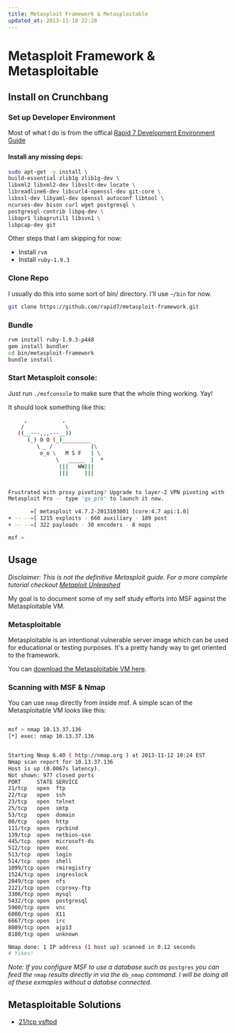 ```yaml
---
title: Metasploit Framework & Metasploitable
updated_at: 2013-11-18 22:28
---
```


# Metasploit Framework & Metasploitable

## Install on Crunchbang

### Set up Developer Environment

Most of what I do is from the offical [Rapid 7 Development Environment
Guide](https://github.com/rapid7/metasploit-framework/wiki/Setting-Up-a-Metasploit-Development-Environment)

#### Install any missing deps:

```bash
sudo apt-get -y install \
build-essential zlib1g zlib1g-dev \
libxml2 libxml2-dev libxslt-dev locate \
libreadline6-dev libcurl4-openssl-dev git-core \
libssl-dev libyaml-dev openssl autoconf libtool \
ncurses-dev bison curl wget postgresql \
postgresql-contrib libpq-dev \
libapr1 libaprutil1 libsvn1 \
libpcap-dev git
```

Other steps that I am skipping for now:

* Install `rvm`
* Install `ruby-1.9.3`

### Clone Repo

I usually do this into some sort of bin/ directory. I'll use `~/bin` for now.

```bash
git clone https://github.com/rapid7/metasploit-framework.git
```

### Bundle 

```bash
rvm install ruby-1.9.3-p448
gem install bundler
cd bin/metasploit-framework
bundle install
```

### Start Metasploit console:

Just run `./msfconsole` to make sure that the whole thing working. Yay!

It should look something like this: 

```bash
     ,           ,
    /             \
   ((__---,,,---__))
      (_) O O (_)_________
         \ _ /            |\
          o_o \   M S F   | \
               \   _____  |  *
                |||   WW|||
                |||     |||


Frustrated with proxy pivoting? Upgrade to layer-2 VPN pivoting with
Metasploit Pro -- type 'go_pro' to launch it now.

       =[ metasploit v4.7.2-2013103001 [core:4.7 api:1.0]
+ -- --=[ 1215 exploits - 660 auxiliary - 189 post
+ -- --=[ 322 payloads - 30 encoders - 8 nops

msf >
```

## Usage

_Disclaimer: This is not the definitive Metasploit guide. For a more complete tutorial checkout [Metaploit Unleashed](http://www.offensive-security.com/metasploit-unleashed/Main_Page)_

My goal is to document some of my self study efforts into MSF against the Metasploitable VM.

### Metasploitable 

Metasploitable is an intentional vulnerable server image which can be used for educational or testing purposes. It's a pretty handy way to get oriented to the framework.

You can [download the Metasploitable VM here](http://www.offensive-security.com/metasploit-unleashed/Metasploitable).

### Scanning with MSF & Nmap

You can use `nmap` directly from inside msf. A simple scan of the Metasploitable VM looks like this:

```bash

msf > nmap 10.13.37.136
[*] exec: nmap 10.13.37.136


Starting Nmap 6.40 ( http://nmap.org ) at 2013-11-12 10:24 EST
Nmap scan report for 10.13.37.136
Host is up (0.0067s latency).
Not shown: 977 closed ports
PORT     STATE SERVICE
21/tcp   open  ftp
22/tcp   open  ssh
23/tcp   open  telnet
25/tcp   open  smtp
53/tcp   open  domain
80/tcp   open  http
111/tcp  open  rpcbind
139/tcp  open  netbios-ssn
445/tcp  open  microsoft-ds
512/tcp  open  exec
513/tcp  open  login
514/tcp  open  shell
1099/tcp open  rmiregistry
1524/tcp open  ingreslock
2049/tcp open  nfs
2121/tcp open  ccproxy-ftp
3306/tcp open  mysql
5432/tcp open  postgresql
5900/tcp open  vnc
6000/tcp open  X11
6667/tcp open  irc
8009/tcp open  ajp13
8180/tcp open  unknown

Nmap done: 1 IP address (1 host up) scanned in 0.12 seconds
# Yikes!
```

_Note: If you configure MSF to use a database such as_ `postgres` _you can
feed the_ `nmap` _results directly in via the_ `db_nmap` _command. I will be
doing all of these exmaples without a databse connected._


## Metasploitable Solutions
* [21/tcp vsftpd](/notes/pentesting_tools/metasploitable/vsftpd_version-2-3-4)


